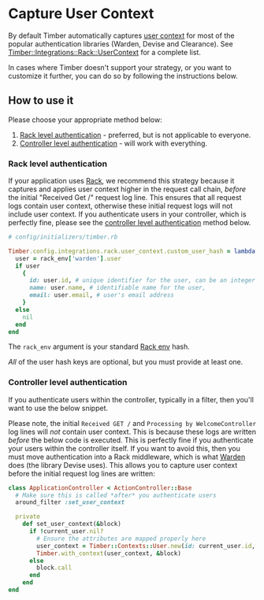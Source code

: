 # Capture User Context

By default Timber automatically captures [user context](/concepts/log-event-json-schema/context/user-context) for most of the popular authentication libraries (Warden, Devise and Clearance). See [Timber::Integrations::Rack::UserContext](http://www.rubydoc.info/github/timberio/timber-ruby/Timber/Integrations/Rack/UserContext) for a complete list.

In cases where Timber doesn't support your strategy, or you want to customize it further, you can do so by following the instructions below.

## How to use it

Please choose your appropriate method below:

1. [Rack level authentication](#rack-level-authentication) - preferred, but is not applicable to everyone.
2. [Controller level authentication](#controller-level-authentication) - will work with everything.

### Rack level authentication

If your application uses [Rack](https://rack.github.io/), we recommend this strategy because it captures and applies user context higher in the request call chain, *before* the initial "Received Get /" request log line. This ensures that all request logs contain user context, otherwise these initial request logs will not include user context. If you authenticate users in your controller, which is perfectly fine, please see the [controller level authentication](#controller-level-authentication) method below.

```ruby
# config/initializers/timber.rb

Timber.config.integrations.rack.user_context.custom_user_hash = lambda do |rack_env|
  user = rack_env['warden'].user
  if user
    {
      id: user.id, # unique identifier for the user, can be an integer or string,
      name: user.name, # identifiable name for the user,
      email: user.email, # user's email address
    }
  else
    nil
  end
end
```

The `rack_env` argument is your standard [Rack env](http://www.rubydoc.info/github/rack/rack/master/file/SPEC#The_Environment) hash.

*All* of the user hash keys are optional, but you must provide at least one.

### Controller level authentication

If you authenticate users within the controller, typically in a filter, then you'll want to use the below snippet.

Please note, the initial `Received GET /` and `Processing by WelcomeController` log lines will *not* contain user context. This is because these logs are written *before* the below code is executed. This is perfectly fine if you authenticate your users within the controller itself. If you want to avoid this, then you must move authentication into a Rack middleware, which is what [Warden](https://github.com/hassox/warden) does (the library Devise uses). This allows you to capture user context before the initial request log lines are written:

```ruby
class ApplicationController < ActionController::Base
  # Make sure this is called *after* you authenticate users
  around_filter :set_user_context

  private
    def set_user_context(&block)
      if !current_user.nil?
        # Ensure the attributes are mapped properly here
        user_context = Timber::Contexts::User.new(id: current_user.id, email: current_user.email, name: current_user.full_name)
        Timber.with_context(user_context, &block)
      else
        block.call
      end
    end
end
```

